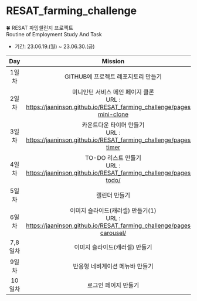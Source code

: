 # RESAT_farming_challenge
🍀 RESAT 파밍챌린지 프로젝트<br>
Routine of Employment Study And Task

- 기간: 23.06.19.(월) ~ 23.06.30.(금)
  
|Day|Mission|Done|
|:---:|:-------:|:----:|
|1일차|GITHUB에 프로젝트 레포지토리 만들기|✅|
|2일차|미니인턴 서비스 메인 페이지 클론<br> URL : https://jaaninson.github.io/RESAT_farming_challenge/pages/2-mini-clone|✅|
|3일차|카운트다운 타이머 만들기<br> URL : https://jaaninson.github.io/RESAT_farming_challenge/pages/3-timer|✅|
|4일차|TO-DO 리스트 만들기<br> URL : https://jaaninson.github.io/RESAT_farming_challenge/pages/4-todo/|✅|
|5일차|캘린더 만들기||
|6일차|이미지 슬라이드(캐러셀) 만들기(1)<br> URL : https://jaaninson.github.io/RESAT_farming_challenge/pages/6-carousel/|✅|
|7,8일차|이미지 슬라이드(캐러셀) 만들기||
|9일차|반응형 네비게이션 메뉴바 만들기||
|10일차|로그인 페이지 만들기||
